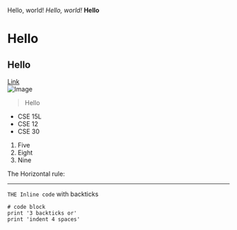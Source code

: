 Hello, world!
*Hello, world!*
**Hello**	
# Hello
## Hello
[Link](https://ucsd-cse15l-w23.github.io/week/week1/)	
![Image](http://url/a.png)
> Hello

* CSE 15L
* CSE 12
* CSE 30

1. Five
2. Eight
3. Nine

The Horizontal rule:

---

`THE Inline code` with backticks 

```
# code block
print '3 backticks or'
print 'indent 4 spaces'
```

